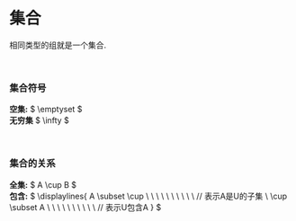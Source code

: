 
# 集合  
相同类型的组就是一个集合.  

&nbsp;  
### 集合符号  
**空集:** $ \emptyset $  
**无穷集** $ \infty $  

&nbsp;  
### 集合的关系  
**全集:** $ A \cup B $  
**包含:** $ \displaylines{
               A \subset \cup   \ \ \ \ \ \ \ \ \ \  // 表示A是U的子集  \\
               \cup \subset A   \ \ \ \ \ \ \ \ \ \  // 表示U包含A
            }
          $  



